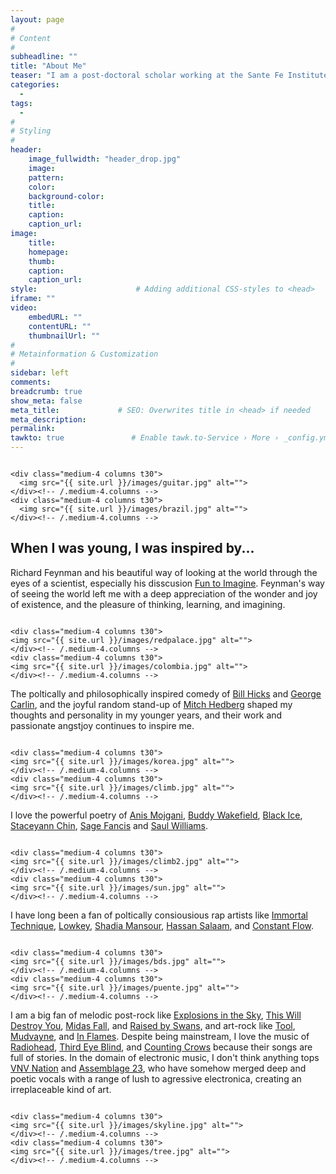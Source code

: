 ```yaml
---
layout: page
#
# Content
#
subheadline: ""
title: "About Me"
teaser: "I am a post-doctoral scholar working at the Sante Fe Institute and the University of California, Davis. I work on a variety of topics at the intersection of applied anthropology, social justice, dynamical modeling of cultural evolutionary processes, human behavioral ecology, genetics, and Bayesian statistical modeling..."
categories:
  - 
tags:
  - 
#
# Styling
#
header:
    image_fullwidth: "header_drop.jpg"
    image:
    pattern:
    color:
    background-color: 
    title:
    caption:
    caption_url:
image:
    title:
    homepage:
    thumb:
    caption:
    caption_url:
style:                      # Adding additional CSS-styles to <head>
iframe: ""
video:
    embedURL: ""
    contentURL: ""
    thumbnailUrl: ""
#
# Metainformation & Customization
#
sidebar: left
comments: 
breadcrumb: true
show_meta: false
meta_title:             # SEO: Overwrites title in <head> if needed
meta_description:
permalink:
tawkto: true               # Enable tawk.to-Service › More › _config.yml
---
```

<div class="row">
    <div class="medium-8 columns t30">
    <img src="{{ site.url }}/images/scuba.jpg" alt="">
    </div><!-- /.medium-8.columns -->

    <div class="medium-4 columns t30">
      <img src="{{ site.url }}/images/guitar.jpg" alt="">  
    </div><!-- /.medium-4.columns -->
    <div class="medium-4 columns t30">
      <img src="{{ site.url }}/images/brazil.jpg" alt="">
    </div><!-- /.medium-4.columns -->
</div><!-- /.row -->

## When I was young, I was inspired by...

Richard Feynman and his beautiful way of looking at the world through the eyes of a scientist, especially his disscusion [Fun to Imagine][1].  Feynman's way of seeing the world left me with a deep appreciation of the wonder and joy of existence, and the pleasure of thinking, learning, and imagining.  

<div class="row">
    <div class="medium-8 columns t30">
    <img src="{{ site.url }}/images/arguileh.jpg" alt="">
    </div><!-- /.medium-8.columns -->
    
    <div class="medium-4 columns t30">
    <img src="{{ site.url }}/images/redpalace.jpg" alt="">  
    </div><!-- /.medium-4.columns -->
    <div class="medium-4 columns t30">
    <img src="{{ site.url }}/images/colombia.jpg" alt="">
    </div><!-- /.medium-4.columns -->
    
</div><!-- /.row -->

The poltically and philosophically inspired comedy of [Bill Hicks][2] and [George Carlin][3], and the joyful random stand-up of [Mitch Hedberg][3] shaped my thoughts and personality in my younger years, and their work and passionate angstjoy continues to inspire me.

<div class="row">
    <div class="medium-8 columns t30">
    <img src="{{ site.url }}/images/iceland.jpg" alt="">
    </div><!-- /.medium-8.columns -->
    
    <div class="medium-4 columns t30">
    <img src="{{ site.url }}/images/korea.jpg" alt="">  
    </div><!-- /.medium-4.columns -->
    <div class="medium-4 columns t30">
    <img src="{{ site.url }}/images/climb.jpg" alt="">  
    </div><!-- /.medium-4.columns -->
    
</div><!-- /.row -->

I love the powerful poetry of [Anis Mojgani][5],  [Buddy Wakefield][6], [Black Ice][7], [Staceyann Chin][9], [Sage Fancis][15] and [Saul Williams][8].


<div class="row">
    <div class="medium-8 columns t30">
    <img src="{{ site.url }}/images/drysuit.jpg" alt="">
    </div><!-- /.medium-8.columns -->
    
    <div class="medium-4 columns t30">
    <img src="{{ site.url }}/images/climb2.jpg" alt="">  
    </div><!-- /.medium-4.columns -->
    <div class="medium-4 columns t30">
    <img src="{{ site.url }}/images/sun.jpg" alt="">  
    </div><!-- /.medium-4.columns -->
    
</div><!-- /.row -->

I have long been a fan of poltically consiousious rap artists like [Immortal Technique][11], [Lowkey][12], [Shadia Mansour][10], [Hassan Salaam][13], and [Constant Flow][14]. 

<div class="row">
    <div class="medium-8 columns t30">
    <img src="{{ site.url }}/images/snake.jpg" alt="">
    </div><!-- /.medium-8.columns -->
    
    <div class="medium-4 columns t30">
    <img src="{{ site.url }}/images/bds.jpg" alt="">  
    </div><!-- /.medium-4.columns -->
    <div class="medium-4 columns t30">
    <img src="{{ site.url }}/images/puente.jpg" alt="">  
    </div><!-- /.medium-4.columns -->
    
</div><!-- /.row -->

I am a big fan of melodic post-rock like [Explosions in the Sky][16], [This Will Destroy You][17], [Midas Fall][18], and [Raised by Swans][19], and art-rock like [Tool][20], [Mudvayne][21], and [In Flames][22]. Despite being mainstream, I love the music of [Radiohead][23], [Third Eye Blind][24], and [Counting Crows][25] because their songs are full of stories. In the domain of electronic music, I don't think anything tops [VNV Nation][26] and [Assemblage 23][27], who have somehow merged deep and poetic vocals with a range of lush to agressive electronica, creating an irreplaceable kind of art. 

<div class="row">
    <div class="medium-8 columns t30">
    <img src="{{ site.url }}/images/sea.jpg" alt="">
    </div><!-- /.medium-8.columns -->
    
    <div class="medium-4 columns t30">
    <img src="{{ site.url }}/images/skyline.jpg" alt="">  
    </div><!-- /.medium-4.columns -->
    <div class="medium-4 columns t30">
    <img src="{{ site.url }}/images/tree.jpg" alt="">  
    </div><!-- /.medium-4.columns -->
    
</div><!-- /.row -->

 [1]: https://www.youtube.com/watch?v=4zZbX_9ru9U
 [2]: https://www.youtube.com/watch?v=gG3TwjjfhBU
 [3]: https://www.youtube.com/watch?v=7W33HRc1A6c
 [4]: https://www.youtube.com/watch?v=J-zFQ9fOTSU
 [5]: https://www.youtube.com/watch?v=0qDtHdloK44
 [6]: https://www.youtube.com/watch?v=-objnLpZ5ko
 [7]: https://www.youtube.com/watch?v=tRn4A3K9VzE
 [8]: https://www.youtube.com/watch?v=jzY2-GRDiPM
 [9]: https://www.youtube.com/watch?v=8t-ajU2defo
 [10]: https://www.youtube.com/watch?v=21OXQ4m1-Bo
 [11]: http://www.youtube.com/watch?v=BrQ1jsRYXtU&t=7m31s
 [12]: http://www.youtube.com/watch?v=gSKbyMVWnpY&t=36m39s
 [13]: https://www.youtube.com/watch?v=_a7jdtqDqGY
 [14]: https://www.youtube.com/watch?v=RPdvk9VdoNg
 [15]: https://www.youtube.com/watch?v=VvekEUR2GqI
 [16]: https://www.youtube.com/watch?v=Ziw4yd5R0QI
 [17]: https://www.youtube.com/watch?v=mYsbZbAKnAg
 [18]: https://www.youtube.com/watch?v=K7MudAylG6c
 [19]: https://www.youtube.com/watch?v=Fp1fRIKnpuA
 [20]: https://www.youtube.com/watch?v=UhjG47gtMCo
 [21]: https://www.youtube.com/watch?v=9nVvojfQVBY
 [22]: https://www.youtube.com/watch?v=EJojO8gNunI
 [23]: https://www.youtube.com/watch?v=8nTFjVm9sTQ
 [24]: https://www.youtube.com/watch?v=_xk-nKh3t2Y
 [25]: https://www.youtube.com/watch?v=Xdt58T366xw
 [26]: https://www.youtube.com/watch?v=nc84Hx2RJMA
 [27]: https://www.youtube.com/watch?v=GHs4d-LIGlY
